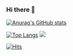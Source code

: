 ### Hi there 👋

<!--
**youngjinhan/youngjinhan** is a ✨ _special_ ✨ repository because its `README.md` (this file) appears on your GitHub profile.

Here are some ideas to get you started:

- 🔭 I’m currently working on ...
- 🌱 I’m currently learning ...
- 👯 I’m looking to collaborate on ...
- 🤔 I’m looking for help with ...
- 💬 Ask me about ...
- 📫 How to reach me: ...
- 😄 Pronouns: ...
- ⚡ Fun fact: ...
-->

[![Anurag's GitHub stats](https://github-readme-stats.vercel.app/api?username=youngjinhan&hide=stars&count_private=true&show_icons=true)](https://github.com/anuraghazra/github-readme-stats)

[![Top Langs](https://github-readme-stats-delta-umber.vercel.app/api/top-langs/?username=youngjinhan&langs_count=6)](https://github-readme-stats-delta-umber.vercel.app) <img src="http://mazassumnida.wtf/api/v2/generate_badge?boj=skku16">
<!--<img align='right' src="http://mazassumnida.wtf/api/v2/generate_badge?boj=skku16">-->


[![Hits](https://hits.seeyoufarm.com/api/count/incr/badge.svg?url=https%3A%2F%2Fgithub.com%2Fyoungjinhan%2Fhit-counter&count_bg=%2379C83D&title_bg=%23555555&icon=&icon_color=%23E7E7E7&title=hits&edge_flat=false)](https://hits.seeyoufarm.com)
